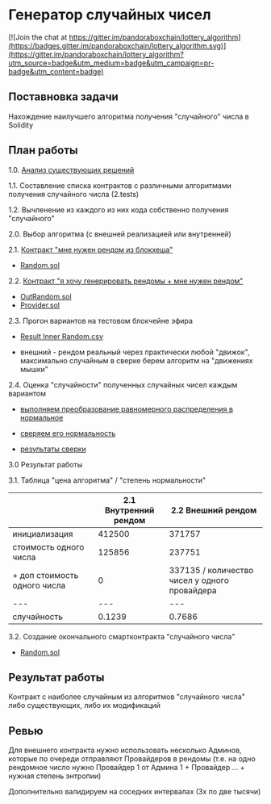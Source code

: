 # Генератор случайных чисел

[![Join the chat at https://gitter.im/pandoraboxchain/lottery_algorithm](https://badges.gitter.im/pandoraboxchain/lottery_algorithm.svg)](https://gitter.im/pandoraboxchain/lottery_algorithm?utm_source=badge&utm_medium=badge&utm_campaign=pr-badge&utm_content=badge)

## Поставновка задачи

Нахождение наилучшего алгоритма получения "случайного" числа в Solidity

## План работы

1.0. [Анализ существующих решений](1.examples/analyse.md)

1.1. Составление списка контрактов с различными алгоритмами получения случайного числа (2.tests)

1.2. Вычленение из каждого из них кода собственно получения "случайного"

2.0. Выбор алгоритма (с внешней реализацией или внутренней)

2.1. [Контракт "мне нужен рендом из блокхеша"](2.tests/inner_random/readme.md)

- [Random.sol](2.tests/inner_random/truf/contracts/Random.sol)

2.2. [Контракт "я хочу генерировать рендомы + мне нужен рендом"](2.tests/outer_random/readme.md)

- [OutRandom.sol](2.tests/outer_random/truf/contracts/OutRandom.sol)
- [Provider.sol](2.tests/outer_random/truf/contracts/Provider.sol)

2.3. Прогон вариантов на тестовом блокчейне эфира

- [Result Inner Random.csv](2.tests/inner_random/www/results.csv)

- внешний - рендом реальный через практически любой "движок", максимально случайным в сверке берем алгоритм на "движениях мышки"

2.4. Оценка "случайности" полученных случайных чисел каждым вариантом

- [выполняем преобразование равномерного распределения в нормальное](http://ru.math.wikia.com/wiki/%D0%9F%D1%80%D0%B5%D0%BE%D0%B1%D1%80%D0%B0%D0%B7%D0%BE%D0%B2%D0%B0%D0%BD%D0%B8%D0%B5_%D0%91%D0%BE%D0%BA%D1%81%D0%B0_%E2%80%94_%D0%9C%D1%8E%D0%BB%D0%BB%D0%B5%D1%80%D0%B0)

- [сверяем его нормальность](http://r-analytics.blogspot.com/2012/06/blog-post_14.html#.WYhL7uklEuU)

- [результаты сверки](2.tests_r/readme.md)

3.0 Результат работы

3.1. Таблица "цена алгоритма" / "степень нормальности"

|   | 2.1 Внутренний рендом  |  2.2 Внешний рендом |
|---|---|---|
| инициализация  |  412500 | 371757 | 
| стоимость одного числа  |  125856  |  237751 |
| + доп стоимость одного числа |  0  |  337135 / количество чисел у одного провайдера |
|---|---|---|
| cлучайность  |  0.1239 |  0.7686 |

3.2. Создание окончального смартконтракта "случайного числа"

- [Random.sol](3.result/Random.sol)

## Результат работы

Контракт с наиболее случайным из алгоритмов "случайного числа" либо существующих, либо их модификаций

## Ревью

Для внешнего контракта нужно использовать несколько Админов, которые по очереди отправляют Провайдеров в рендомы (т.е. на одно рендомное число нужно Провайдер 1 от Админа 1 + Провайдер ... + нужная степень энтропии)

Дополнительно валидируем на соседних интервалах (3х по две тысячи) 


